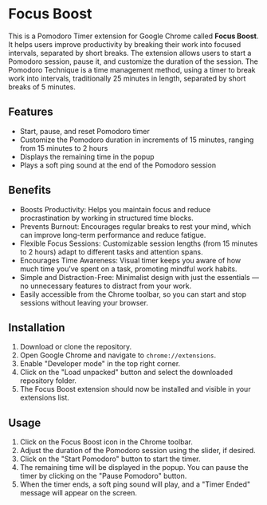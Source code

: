 # Focus Boost
This is a Pomodoro Timer extension for Google Chrome called **Focus Boost**. It helps users improve productivity by breaking their work into focused intervals, separated by short breaks. The extension allows users to start a Pomodoro session, pause it, and customize the duration of the session.
The Pomodoro Technique is a time management method, using a timer to break work into intervals, traditionally 25 minutes in length, separated by short breaks of 5 minutes.

## Features

- Start, pause, and reset Pomodoro timer
- Customize the Pomodoro duration in increments of 15 minutes, ranging from 15 minutes to 2 hours
- Displays the remaining time in the popup
- Plays a soft ping sound at the end of the Pomodoro session

## Benefits
- Boosts Productivity:
  Helps you maintain focus and reduce procrastination by working in structured time blocks.
- Prevents Burnout:
  Encourages regular breaks to rest your mind, which can improve long-term performance and reduce fatigue.
- Flexible Focus Sessions:
  Customizable session lengths (from 15 minutes to 2 hours) adapt to different tasks and attention spans.
- Encourages Time Awareness:
  Visual timer keeps you aware of how much time you’ve spent on a task, promoting mindful work habits.
- Simple and Distraction-Free:
  Minimalist design with just the essentials — no unnecessary features to distract from your work.
- Easily accessible from the Chrome toolbar, so you can start and stop sessions without leaving your browser.

## Installation

1. Download or clone the repository.
2. Open Google Chrome and navigate to `chrome://extensions`.
3. Enable "Developer mode" in the top right corner.
4. Click on the "Load unpacked" button and select the downloaded repository folder.
5. The Focus Boost extension should now be installed and visible in your extensions list.

## Usage

1. Click on the Focus Boost icon in the Chrome toolbar.
2. Adjust the duration of the Pomodoro session using the slider, if desired.
3. Click on the "Start Pomodoro" button to start the timer.
4. The remaining time will be displayed in the popup. You can pause the timer by clicking on the "Pause Pomodoro" button.
5. When the timer ends, a soft ping sound will play, and a "Timer Ended" message will appear on the screen.

